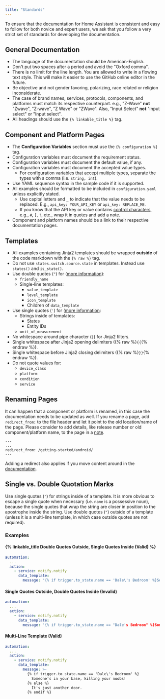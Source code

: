 ```yaml
---
title: "Standards"
---
```


To ensure that the documentation for Home Assistant is consistent and easy to follow for both novice and expert users, we ask that you follow a very strict set of standards for developing the documentation.

## General Documentation

* The language of the documentation should be American-English.
* Don't put two spaces after a period and avoid the "Oxford comma".
* There is no limit for the line length. You are allowed to write in a flowing text style. This will make it easier to use the GitHub online editor in the future.
* Be objective and not gender favoring, polarizing, race related or religion inconsiderate.
* The case of brand names, services, protocols, components, and platforms must match its respective counterpart. e.g., "Z-Wave" **not** "Zwave", "Z-wave", "Z Wave" or "ZWave". Also, "Input Select" **not** "input select" or "Input select".
* All headings should use the `{% linkable_title %}` tag.

## Component and Platform Pages

* The **Configuration Variables** section must use the `{% configuration %}` tag.
* Configuration variables must document the requirement status.
* Configuration variables must document the default value, if any.
* Configuration variables must document the accepted value types.
  * For configuration variables that accept multiple types, separate the types with a comma (i.e. `string, int`).
* Use YAML sequence syntax in the sample code if it is supported.
* All examples should be formatted to be included in `configuration.yaml` unless explicitly stated.
  * Use capital letters and `_` to indicate that the value needs to be replaced. E.g., `api_key: YOUR_API_KEY` or `api_key: REPLACE_ME`.
  * If you know that the API key or value contains [control characters](https://en.wikipedia.org/wiki/YAML#Syntax), e.g., `#`, `[`, `?`, etc., wrap it in quotes and add a note.
* Component and platform names should be a link to their respective documentation pages.

## Templates

* All examples containing Jinja2 templates should be wrapped **outside** of the code markdown with the `{% raw %}` tag.
* Do not use `states.switch.source.state` in templates. Instead use `states()` and `is_state()`.
* Use double quotes (`"`) for ([more information](#single-vs-double-quotation-marks)):
  * `friendly_name`
  * Single-line templates:
    * `value_template`
    * `level_template`
    * `icon_template`
    * Children of `data_template`
* Use single quotes (`'`) for ([more information](#single-vs-double-quotation-marks):
  * Strings inside of templates:
    * States
    * Entity IDs
  * `unit_of_measurement`
* No whitespace around pipe character (`|`) for Jinja2 filters.
* Single whitespace after Jinja2 opening delimiters ({% raw %}`{{`{% endraw %}).
* Single whitespace before Jinja2 closing delimiters ({% raw %}`}}`{% endraw %}).
* Do not quote values for:
  * `device_class`
  * `platform`
  * `condition`
  * `service`

## Renaming Pages

It can happen that a component or platform is renamed, in this case the documentation needs to be updated as well. If you rename a page, add  `redirect_from:` to the file header and let it point to the old location/name of the page. Please consider to add details, like release number or old component/platform name, to the page in a [note](/developers/documentation/create_page/#html).

```text
---
...
redirect_from: /getting-started/android/
---
```

Adding a redirect also applies if you move content around in the [documentation](/docs/).

## Single vs. Double Quotation Marks

Use single quotes (`'`) for strings inside of a template. It is more obvious to escape a single quote when necessary (i.e. `name` is a possessive noun), because the single quotes that wrap the string are closer in position to the apostrophe inside the string. Use double quotes (`"`) outside of a template (unless it is a multi-line template, in which case outside quotes are not required).

### Examples

#### {% linkable_title Double Quotes Outside, Single Quotes Inside (Valid) %}

```yaml
automation:
  ...
  action:
    - service: notify.notify
      data_template:
        message: "{% if trigger.to_state.name == 'Dale\'s Bedroom' %}Someone's in your base, killing your noobs!{% else %}It's just another door.{% endif %}"
```

#### Single Quotes Outside, Double Quotes Inside (Invalid)

```yaml
automation:
  ...
  action:
    - service: notify.notify
      data_template:
        message: '{% if trigger.to_state.name == "Dale's Bedroom" %}Someone's in your base, killing your noobs!{% else %}It's just another door.{% endif %}'
```

#### Multi-Line Template (Valid)


```yaml
automation:
  ...
  action:
    - service: notify.notify
      data_template:
        message: >-
          {% if trigger.to_state.name == 'Dale\'s Bedroom' %}
            Someone's in your base, killing your noobs!
          {% else %}
            It's just another door.
          {% endif %}
```

